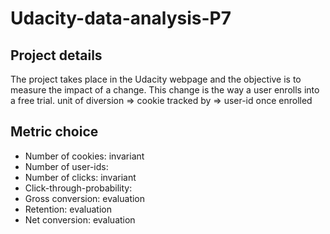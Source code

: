 # Udacity-data-analysis-P7


## Project details
The project takes place in the Udacity webpage and the objective is to measure the impact of a change. 
This change is the way a user enrolls into a free trial.
unit of diversion => cookie
tracked by => user-id once enrolled

## Metric choice
* Number of cookies: invariant
* Number of user-ids: 
* Number of clicks: invariant
* Click-through-probability: 
* Gross conversion: evaluation
* Retention: evaluation
* Net conversion: evaluation
